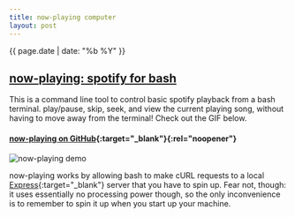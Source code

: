 ```yaml
---
title: now-playing computer
layout: post
---
```

{{ page.date | date: "%b %Y" }}
## [now-playing: spotify for bash]({{page.url}})

This is a command line tool to control basic spotify playback from a bash terminal. play/pause, skip, seek, and view the current playing song, without having to move away from the terminal! Check out the GIF below.

<!--more-->

#### [**now-playing on GitHub**](https://github.com/eashwar/now-playing){:target="_blank"}{:rel="noopener"}

![now-playing demo]({{site.url}}/images/now-playing-demo.gif)

now-playing works by allowing bash to make cURL requests to a local [Express](https://expressjs.com){:target="_blank"} server that you have to spin up. Fear not, though: it uses essentially no processing power though, so the only inconvenience is to remember to spin it up when you start up your machine.
